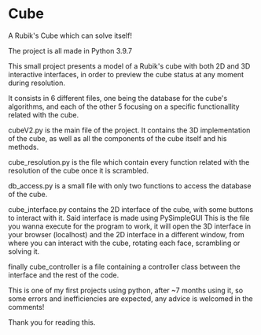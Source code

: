 # Cube
A Rubik's Cube which can solve itself!

The project is all made in Python 3.9.7

This small project presents a model of a Rubik's cube with both 2D and 3D interactive interfaces, in order to preview the cube status at any moment during resolution.

It consists in 6 different files, one being the database for the cube's algorithms, and each of the other 5 focusing on a specific functionallity related with the cube.

cubeV2.py is the main file of the project. It contains the 3D implementation of the cube, as well as all the components of the cube itself and his methods.

cube_resolution.py is the file which contain every function related with the resolution of the cube once it is scrambled.

db_access.py is a small file with only two functions to access the database of the cube.

cube_interface.py contains the 2D interface of the cube, with some buttons to interact with it. Said interface is made using PySimpleGUI
This is the file you wanna execute for the program to work, it will open the 3D interface in your browser (localhost) and the 2D interface in a different window, from where you can interact with the cube, rotating each face, scrambling or solving it.

finally cube_controller is a file containing a controller class between the interface and the rest of the code.


This is one of my first projects using python, after ~7 months using it, so some errors and inefficiencies are expected, any advice is welcomed in the comments!

Thank you for reading this.

